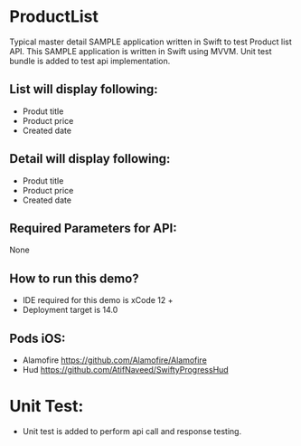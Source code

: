 # ProductList

Typical master detail SAMPLE application written in Swift to test Product list API.
This SAMPLE application is written in Swift using MVVM. 
Unit test bundle is added to test api implementation.

## List will display following:
- Produt title
- Product price
- Created date

## Detail will display following:
- Produt title
- Product price
- Created date

## Required Parameters for API:
None


## How to run this demo?
- IDE required for this demo is xCode 12 + 
- Deployment target is 14.0

## Pods iOS:
- Alamofire https://github.com/Alamofire/Alamofire
- Hud https://github.com/AtifNaveed/SwiftyProgressHud


# Unit Test:
- Unit test is added to perform api call and response testing.
